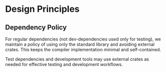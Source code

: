 # Design Principles

## Dependency Policy

For regular dependencies (not dev-dependencies used only for testing), we maintain a policy of using only the standard library and avoiding external crates. This keeps the compiler implementation minimal and self-contained.

Test dependencies and development tools may use external crates as needed for effective testing and development workflows.
